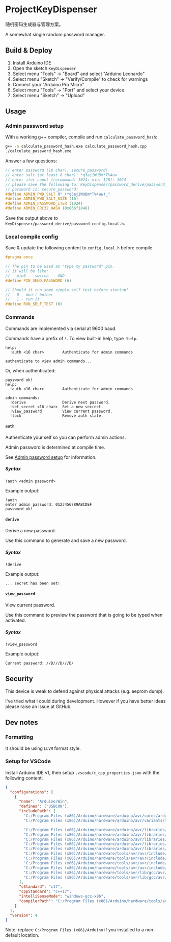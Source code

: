 # ProjectKeyDispenser

随机密码生成器与管理方案。

A somewhat single random password manager.

## Build & Deploy

1. Install Arduino IDE
2. Open the sketch `KeyDispenser`
3. Select menu "Tools" -> "Board" and select "Arduino Leonardo"
4. Select menu "Sketch" -> "Verify/Compile" to check for warnings
5. Connect your "Arduino Pro Micro"
6. Select menu "Tools" -> "Port" and select your device.
7. Select menu "Sketch" -> "Upload"

## Usage

### Admin password setup

With a working g++ compiler, compile and run `calculate_password_hash`:

```sh
g++ -o calculate_password_hash.exe calculate_password_hash.cpp
./calculate_password_hash.exe
```

Answer a few questions:

```cpp
// enter password (16 char): secure_password!
// enter salt (at least 8 char): *q3ajiWUBm*T%4uw
// enter iter count (recommand: 1024; min: 128): 1024
// please save the following to: KeyDispenser/password_derive/password_config.local.h
// password is: secure_password!
#define ADMIN_PWD_SALT R"_(*q3ajiWUBm*T%4uw)_"
#define ADMIN_PWD_SALT_SIZE (16)
#define ADMIN_PASSWORD_ITER (1024)
#define ADMIN_CRC32_HASH (0x866f1848)
```

Save the output above to `KeyDispenser/password_derive/password_config.local.h`.

### Local compile config

Save & update the following content to `config.local.h` before compile.

```cpp
#pragma once

// The pin to be used as "type my password" pin.
// It will be like:
//   pin6 -- switch -- GND
#define PIN_SEND_PASSWORD (6)

// Should it run some simple self test before startup?
//   0 - don't bother
//   1 - run it
#define RUN_SELF_TEST (0)
```

### Commands

Commands are implemented via serial at 9600 baud.

Commands have a prefix of `!`. To view built-in help, type `!help`.

```text
help:
  !auth <16 char>        Authenticate for admin commands

authenticate to view admin commands...
```

Or, when authenticated:

```text
password ok!
help:
  !auth <16 char>        Authenticate for admin commands

admin commands:
  !derive                Derive next password.
  !set_secret <16 char>  Set a new secrect.
  !view_password         View current password.
  !lock                  Remove auth state.
```

#### `auth`

Authenticate your self so you can perform admin actions.

Admin password is determined at compile time.

See [Admin password setup](#admin-password-setup) for information.

##### Syntax

```text
!auth <admin password>
```

Example output:

```text
!auth
enter admin password: 0123456789ABCDEF
password ok!
```

#### `derive`

Derive a new password.

Use this command to generate and save a new password.

##### Syntax

```text
!derive
```

Example output:

```
... secret has been set!
```

#### `view_password`

View current password.

Use this command to preview the password that is going to be typed when
activated.

##### Syntax

```text
!view_password
```

Example output:

```text
Current password: //D///D///D/
```

## Security

This device is weak to defend against physical attacks (e.g. eeprom dump).

I've tried what I could during development. However if you have better ideas
please raise an issue at GitHub.

## Dev notes

### Formatting

It should be using `LLVM` format style.

### Setup for VSCode

Install Arduino IDE v1, then setup
`.vscode/c_cpp_properties.json` with the following content:

```json
{
  "configurations": [
    {
      "name": "Arduino/Win",
      "defines": ["USBCON"],
      "includePath": [
        "C:/Program Files (x86)/Arduino/hardware/arduino/avr/cores/arduino/",
        "C:/Program Files (x86)/Arduino/hardware/arduino/avr/variants/leonardo",

        "C:/Program Files (x86)/Arduino/hardware/arduino/avr/libraries/EEPROM/",
        "C:/Program Files (x86)/Arduino/hardware/arduino/avr/libraries/HID/",
        "C:/Program Files (x86)/Arduino/hardware/arduino/avr/libraries/SPI/",
        "C:/Program Files (x86)/Arduino/hardware/arduino/avr/libraries/SoftwareSerial/",
        "C:/Program Files (x86)/Arduino/hardware/arduino/avr/libraries/Wire/",
        "C:/Program Files (x86)/Arduino/hardware/tools/avr/avr/include/",
        "C:/Program Files (x86)/Arduino/hardware/tools/avr/avr/include/avr/",
        "C:/Program Files (x86)/Arduino/hardware/tools/avr/avr/include/compat/",
        "C:/Program Files (x86)/Arduino/hardware/tools/avr/avr/include/util/",
        "C:/Program Files (x86)/Arduino/hardware/tools/avr/lib/gcc/avr/7.3.0/include/",
        "C:/Program Files (x86)/Arduino/hardware/tools/avr/lib/gcc/avr/7.3.0/include-fixed/"
      ],
      "cStandard": "c17",
      "cppStandard": "c++17",
      "intelliSenseMode": "windows-gcc-x86",
      "compilerPath": "C:/Program Files (x86)/Arduino/hardware/tools/avr/bin/avr-g++.exe"
    }
  ],
  "version": 4
}
```

Note: replace `C:/Program Files (x86)/Arduino` if you installed to a non-default
location.
